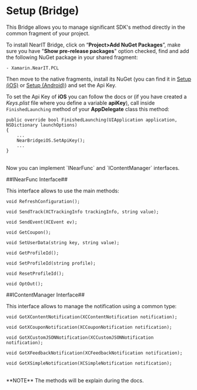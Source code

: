 # Setup (Bridge) #

This Bridge allows you to manage significant SDK's method directly in the common fragment of your project.

To install NearIT Bridge, click on “**Project>Add NuGet Packages**”, make sure you have "**Show pre-release packages**" option checked, find and add the following NuGet package in your shared fragment:
```
- Xamarin.NearIT.PCL
```

Then move to the native fragments, install its NuGet (you can find it in [Setup (iOS)](../ios/setup.md) or [Setup (Android)](../android/setup.md)) and set the Api Key.<br>

To set the Api Key of **iOS** you can follow the docs or (if you have created a *Keys.plist* file where you define a variable **apiKey**),  call inside `FinishedLaunching` method of your **AppDelegate** class this method:
```
public override bool FinishedLaunching(UIApplication application, NSDictionary launchOptions)
{
    ...
    NearBridgeiOS.SetApiKey();
    ...
}
```
<br>
Now you can implement `INearFunc` and  `IContentManager` interfaces.


##INearFunc Interface##

This interface allows to use the main methods:

`void RefreshConfiguration();`

`void SendTrack(XCTrackingInfo trackingInfo, string value);`

`void SendEvent(XCEvent ev);`

`void GetCoupon();`

`void SetUserData(string key, string value);`

`void GetProfileId();`

`void SetProfileId(string profile);`

`void ResetProfileId();`

`void OptOut();`

##IContentManager Interface##

This interface allows to manage the notification using a common type:

`void GotXContentNotification(XCContentNotification notification);`

`void GotXCouponNotification(XCCouponNotification notification);`

`void GotXCustomJSONNotification(XCCustomJSONNotification notification);`

`void GotXFeedbackNotification(XCFeedbackNotification notification);`

`void GotXSimpleNotification(XCSimpleNotification notification);`

<br>
**NOTE** The methods will be explain during the docs.
